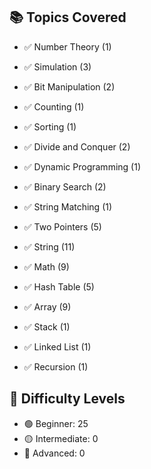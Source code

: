 ## 📚 Topics Covered
- ✅ Number Theory (1)
- ✅ Simulation (3)
- ✅ Bit Manipulation (2)
- ✅ Counting (1)
- ✅ Sorting (1)
- ✅ Divide and Conquer (2)
- ✅ Dynamic Programming (1)
- ✅ Binary Search (2)
- ✅ String Matching (1)
- ✅ Two Pointers (5)
- ✅ String (11)
- ✅ Math (9)
- ✅ Hash Table (5)
- ✅ Array (9)


- ✅ Stack (1)
- ✅ Linked List (1)
- ✅ Recursion (1)
## 🧠 Difficulty Levels
- 🟢 Beginner: 25
- 🟡 Intermediate: 0
- 🔴 Advanced: 0
